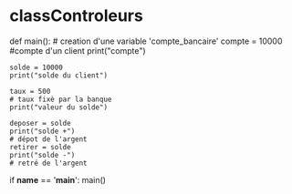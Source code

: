 # classControleurs

def main():
    # creation d'une variable 'compte_bancaire'
    compte = 10000
    #compte d'un client
    print("compte")

    solde = 10000
    print("solde du client")

    taux = 500
    # taux fixè par la banque
    print("valeur du solde")

    deposer = solde
    print("solde +")
    # dépot de l'argent
    retirer = solde
    print("solde -")
    # retré de l'argent

if __name__ == '__main__':
    main()

